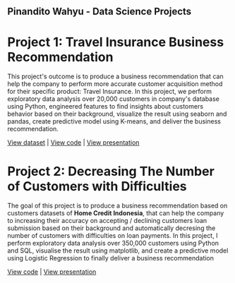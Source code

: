 ## Pinandito Wahyu - Data Science Projects

# Project 1: Travel Insurance Business Recommendation
This project's outcome is to produce a business recommendation that can help the company to perform more accurate customer acquisition method for their specific product: Travel Insurance. In this project, we perform exploratory data analysis over 20,000 customers in company's database using Python, engineered features to find insights about customers behavior based on their background, visualize the result using seaborn and pandas, create predictive model using K-means, and deliver the business recommendation.

[View dataset](https://www.kaggle.com/tejashvi14/travel-insurance-prediction-data) | [View code](https://github.com/pinanditow/Projects/blob/main/Source%20Code%20-%20Travel%20Insurance%20Business%20Recommendation.ipynb) | [View presentation](https://github.com/pinanditow/Projects/blob/main/Travel%20Insurance%20Business%20Recommendation.pdf)

# Project 2: Decreasing The Number of Customers with Difficulties
The goal of this project is to produce a business recommendation based on customers datasets of **Home Credit Indonesia**, that can help the company to increasing their accuracy on accepting / declining customers loan submission based on their background and automatically decresing the number of customers with difficulties on loan payments. In this project, I perform exploratory data analysis over 350,000 customers using Python and SQL, visualise the result using matplotlib, and create a predictive model using Logistic Regression to finally deliver a business recommendation

[View code](https://github.com/pinanditow/Projects/blob/main/HCI%20Project.ipynb) | [View presentation](https://github.com/pinanditow/Projects/blob/main/Decreasing%20The%20Number%20of%20Customers%20with%20Difficulties.pdf)



